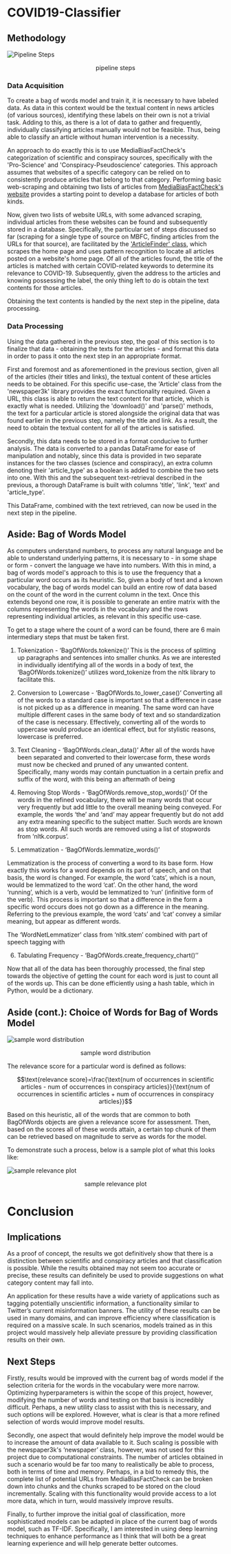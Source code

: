 # COVID19-Classifier

## Methodology

![Pipeline Steps](images/methodology.png)

<center>pipeline steps</center>

### Data Acquisition

To create a bag of words model and train it, it is necessary to have labeled data. As data in this context would be the textual content in news articles (of various sources), identifying these labels on their own is not a trivial task. Adding to this, as there is a lot of data to gather and frequently, individually classifying articles manually would not be feasible. Thus, being able to classify an article without human intervention is a necessity.

An approach to do exactly this is to use MediaBiasFactCheck's categorization of scientific and conspiracy sources, specifically with the 'Pro-Science' and 'Conspiracy-Pseudoscience' categories. This approach assumes that websites of a specific category can be relied on to consistently produce articles that belong to that category. Performing basic web-scraping and obtaining two lists of articles from [MediaBiasFactCheck's website](https://mediabiasfactcheck.com/) provides a starting point to develop a database for articles of both kinds.

Now, given two lists of website URLs, with some advanced scraping, individual articles from these websites can be found and subsequently stored in a database. Specifically, the particular set of steps discussed so far (scraping for a single type of source on MBFC, finding articles from the URLs for that source), are facilitated by the ['ArticleFinder' class](https://github.com/isobarbaric/Fake-News-Classifier/blob/master/Pipeline/article_finder.py), which scrapes the home page and uses pattern recognition to locate all articles posted on a website's home page. Of all of the articles found, the title of the articles is matched with certain COVID-related keywords to determine its relevance to COVID-19. Subsequently, given the address to the articles and knowing possessing the label, the only thing left to do is obtain the text contents for those articles.

Obtaining the text contents is handled by the next step in the pipeline, data processing.

### Data Processing

Using the data gathered in the previous step, the goal of this section is to finalize that data - obtaining the texts for the articles - and format this data in order to pass it onto the next step in an appropriate format.

First and foremost and as aforementioned in the previous section, given all of the articles (their titles and links), the textual content of these articles needs to be obtained. For this specific use-case, the 'Article' class from the 'newspaper3k' library provides the exact functionality required. Given a URL, this class is able to return the text content for that article, which is exactly what is needed. Utilizing the 'download()' and 'parse()' methods, the text for a particular article is stored alongside the original data that was found earlier in the previous step, namely the title and link. As a result, the need to obtain the textual content for all of the articles is satisfied.

Secondly, this data needs to be stored in a format conducive to further analysis. The data is converted to a pandas DataFrame for ease of manipulation and notably, since this data is provided in two separate instances for the two classes (science and conspiracy), an extra column denoting their 'article_type' as a boolean is added to combine the two sets into one. With this and the subsequent text-retrieval described in the previous, a thorough DataFrame is built with columns 'title', 'link', 'text' and 'article_type'.

This DataFrame, combined with the text retrieved, can now be used in the next step in the pipeline.

## Aside: Bag of Words Model

As computers understand numbers, to process any natural language and be able to understand underlying patterns, it is necessary to - in some shape or form - convert the language we have into numbers. With this in mind, a bag of words model's approach to this is to use the frequency that a particular word occurs as its heuristic. So, given a body of text and a known vocabulary, the bag of words model can build an entire row of data based on the count of the word in the current column in the text. Once this extends beyond one row, it is possible to generate an entire matrix with the columns representing the words in the vocabulary and the rows representing individual articles, as relevant in this specific use-case.

To get to a stage where the count of a word can be found, there are 6 main intermediary steps that must be taken first.

1. Tokenization - ‘BagOfWords.tokenize()’
This is the process of splitting up paragraphs and sentences into smaller chunks. As we are interested in individually identifying all of the words in a body of text, the ‘BagOfWords.tokenize()’ utilizes word_tokenize from the nltk library to facilitate this.

2. Conversion to Lowercase - ‘BagOfWords.to_lower_case()’
Converting all of the words to a standard case is important so that a difference in case is not picked up as a difference in meaning. The same word can have multiple different cases in the same body of text and so standardization of the case is necessary. Effectively, converting all of the words to uppercase would produce an identical effect, but for stylistic reasons, lowercase is preferred.

3. Text Cleaning - ‘BagOfWords.clean_data()’
After all of the words have been separated and converted to their lowercase form, these words must now be checked and pruned of any unwanted content. Specifically, many words may contain punctuation in a certain prefix and suffix of the word, with this being an aftermath of being 

4. Removing Stop Words - ‘BagOfWords.remove_stop_words()’
Of the words in the refined vocabulary, there will be many words that occur very frequently but add little to the overall meaning being conveyed. For example, the words ‘the’ and ‘and’ may appear frequently but do not add any extra meaning specific to the subject matter. Such words are known as stop words. All such words are removed using a list of stopwords from ‘nltk.corpus’.

5. Lemmatization - ‘BagOfWords.lemmatize_words()’

Lemmatization is the process of converting a word to its base form. How exactly this works for a word depends on its part of speech, and on that basis, the word is changed. For example, the word ‘cats’, which is a noun, would be lemmatized to the word ‘cat’. On the other hand, the word ‘running’, which is a verb, would be lemmatized to ‘run’ (infinitive form of the verb). This process is important so that a difference in the form a specific word occurs does not go down as a difference in the meaning. Referring to the previous example, the word ‘cats’ and ‘cat’ convey a similar meaning, but appear as different words.

The ‘WordNetLemmatizer’ class from ‘nltk.stem’ combined with part of speech tagging with

6. Tabulating Frequency - ‘BagOfWords.create_frequency_chart()’’

Now that all of the data has been thoroughly processed, the final step towards the objective of getting the count for each word is just to count all of the words up. This can be done efficiently using a hash table, which in Python, would be a dictionary.

## Aside (cont.): Choice of Words for Bag of Words Model

![sample word distribution](images/freq_chart1.png)

<center>sample word distribution</center>

The relevance score for a particular word is defined as follows:

$$\text{relevance score}=\frac{\text{num of occurrences in scientific articles - num of  occurrences in conspiracy articles}}{\text{num of occurrences in scientific articles + num of  occurrences in conspiracy articles}}$$

Based on this heuristic, all of the words that are common to both BagOfWords objects are given a relevance score for assessment. Then, based on the scores all of these words attain, a certain top chunk of them can be retrieved based on magnitude to serve as words for the model.

To demonstrate such a process, below is a sample plot of what this looks like:

![sample relevance plot](images/freq_chart2.png)
<center>sample relevance plot</center>

# Conclusion

## Implications

As a proof of concept, the results we got definitively show that there is a distinction between scientific and conspiracy articles and that classification is possible. While the results obtained may not seem too accurate or precise, these results can definitely be used to provide suggestions on what category content may fall into.

An application for these results have a wide variety of applications such as tagging potentially unscientific information, a functionality similar to Twitter’s current misinformation banners. The utility of these results can be used in many domains, and can improve efficiency where classification is required on a massive scale. In such scenarios, models trained as in this project would massively help alleviate pressure by providing classification results on their own.

## Next Steps

Firstly, results would be improved with the current bag of words model if the selection criteria for the words in the vocabulary were more narrow. Optimizing hyperparameters is within the scope of this project, however, modifying the number of words and testing on that basis is incredibly difficult. Perhaps, a new utility class to assist with this is necessary, and such options will be explored. However, what is clear is that a more refined selection of words would improve model results.

Secondly, one aspect that would definitely help improve the model would be to increase the amount of data available to it. Such scaling is possible with the newspaper3k's ‘newspaper’ class, however, was not used for this project due to computational constraints. The number of articles obtained in such a scenario would be far too many to realistically be able to process, both in terms of time and memory. Perhaps, in a bid to remedy this, the complete list of potential URLs from MediaBiasFactCheck can be broken down into chunks and the chunks scraped to be stored on the cloud incrementally. Scaling with this functionality would provide access to a lot more data, which in turn, would massively improve results.

Finally, to further improve the initial goal of classification, more sophisticated models can be adapted in place of the current bag of words model, such as TF-IDF. Specifically, I am interested in using deep learning techniques to enhance performance as I think that will both be a great learning experience and will help generate better outcomes.